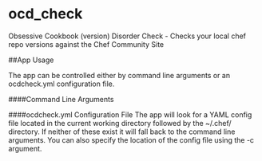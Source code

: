ocd_check
=========

Obsessive Cookbook (version) Disorder Check - Checks your local chef repo versions against the Chef Community Site

##App Usage

The app can be controlled either by command line arguments or an ocdcheck.yml configuration file.

####Command Line Arguments

####ocdcheck.yml Configuration File
The app will look for a YAML config file located in the current working directory followed by the ~/.chef/ directory.  If neither of these exist it will fall back to the command line arguments.  You can also specify the location of the config file using the -c argument.

